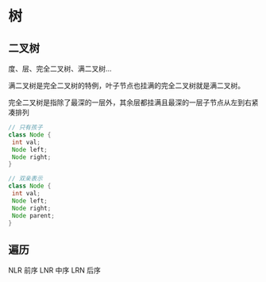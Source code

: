 # 树

## 二叉树

度、层、完全二叉树、满二叉树...

满二叉树是完全二叉树的特例，叶子节点也挂满的完全二叉树就是满二叉树。

完全二叉树是指除了最深的一层外，其余层都挂满且最深的一层子节点从左到右紧凑排列


```java
// 只有孩子
class Node {
 int val;
 Node left;
 Node right;
}

// 双亲表示
class Node {
 int val;
 Node left;
 Node right;
 Node parent;
}

```

## 遍历

NLR 前序
LNR 中序
LRN 后序

